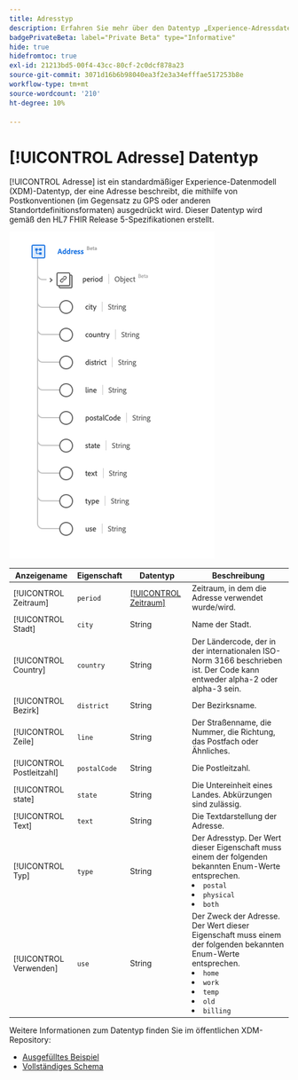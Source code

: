 ```yaml
---
title: Adresstyp
description: Erfahren Sie mehr über den Datentyp „Experience-Adressdatenmodell“ (XDM).
badgePrivateBeta: label="Private Beta" type="Informative"
hide: true
hidefromtoc: true
exl-id: 21213bd5-00f4-43cc-80cf-2c0dcf878a23
source-git-commit: 3071d16b6b98040ea3f2e3a34efffae517253b8e
workflow-type: tm+mt
source-wordcount: '210'
ht-degree: 10%

---
```


# [!UICONTROL Adresse] Datentyp

[!UICONTROL Adresse] ist ein standardmäßiger Experience-Datenmodell (XDM)-Datentyp, der eine Adresse beschreibt, die mithilfe von Postkonventionen (im Gegensatz zu GPS oder anderen Standortdefinitionsformaten) ausgedrückt wird. Dieser Datentyp wird gemäß den HL7 FHIR Release 5-Spezifikationen erstellt.

![Struktur des Datentyps „Adresse“](../../../images/healthcare/data-types/address.png)

| Anzeigename | Eigenschaft | Datentyp | Beschreibung |
| --- | --- | --- | --- |
| [!UICONTROL Zeitraum] | `period` | [[!UICONTROL Zeitraum]](../data-types/period.md) | Zeitraum, in dem die Adresse verwendet wurde/wird. |
| [!UICONTROL Stadt] | `city` | String | Name der Stadt. |
| [!UICONTROL Country] | `country` | String | Der Ländercode, der in der internationalen ISO-Norm 3166 beschrieben ist. Der Code kann entweder alpha-2 oder alpha-3 sein. |
| [!UICONTROL Bezirk] | `district` | String | Der Bezirksname. |
| [!UICONTROL Zeile] | `line` | String | Der Straßenname, die Nummer, die Richtung, das Postfach oder Ähnliches. |
| [!UICONTROL Postleitzahl] | `postalCode` | String | Die Postleitzahl. |
| [!UICONTROL state] | `state` | String | Die Untereinheit eines Landes. Abkürzungen sind zulässig. |
| [!UICONTROL Text] | `text` | String | Die Textdarstellung der Adresse. |
| [!UICONTROL Typ] | `type` | String | Der Adresstyp. Der Wert dieser Eigenschaft muss einem der folgenden bekannten Enum-Werte entsprechen. <li> `postal` </li> <li> `physical` </li> <li> `both` </li> |
| [!UICONTROL Verwenden] | `use` | String | Der Zweck der Adresse. Der Wert dieser Eigenschaft muss einem der folgenden bekannten Enum-Werte entsprechen. <li> `home` </li> <li> `work` </li> <li> `temp` </li> <li> `old`</li> <li> `billing`</li> |

Weitere Informationen zum Datentyp finden Sie im öffentlichen XDM-Repository:

* [Ausgefülltes Beispiel](https://github.com/adobe/xdm/blob/master/extensions/industry/healthcare/fhir/datatypes/address.example.1.json)
* [Vollständiges Schema](https://github.com/adobe/xdm/blob/master/extensions/industry/healthcare/fhir/datatypes/address.schema.json)
